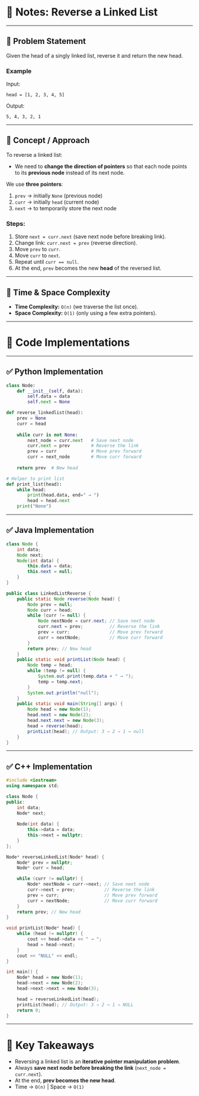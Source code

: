 # 📒 Notes: Reverse a Linked List

---

## 🔹 Problem Statement

Given the head of a singly linked list, reverse it and return the new head.

### Example

Input:

```
head = [1, 2, 3, 4, 5]
```

Output:

```
5, 4, 3, 2, 1
```

---

## 🔹 Concept / Approach

To reverse a linked list:

- We need to **change the direction of pointers** so that each node points to its **previous node** instead of its next node.

We use **three pointers**:

1. `prev` → initially `None` (previous node)
2. `curr` → initially `head` (current node)
3. `next` → to temporarily store the next node

### Steps:

1. Store `next = curr.next` (save next node before breaking link).
2. Change link: `curr.next = prev` (reverse direction).
3. Move `prev` to `curr`.
4. Move `curr` to `next`.
5. Repeat until `curr == null`.
6. At the end, `prev` becomes the new **head** of the reversed list.

---

## 🔹 Time & Space Complexity

- **Time Complexity:** `O(n)` (we traverse the list once).
- **Space Complexity:** `O(1)` (only using a few extra pointers).

---

# 🔹 Code Implementations

---

## ✅ Python Implementation

```python
class Node:
    def __init__(self, data):
        self.data = data
        self.next = None

def reverse_linkedlist(head):
    prev = None
    curr = head
    
    while curr is not None:
        next_node = curr.next   # Save next node
        curr.next = prev        # Reverse the link
        prev = curr             # Move prev forward
        curr = next_node        # Move curr forward
    
    return prev  # New head

# Helper to print list
def print_list(head):
    while head:
        print(head.data, end=" → ")
        head = head.next
    print("None")

```

---

## ✅ Java Implementation

```java
class Node {
    int data;
    Node next;
    Node(int data) {
        this.data = data;
        this.next = null;
    }
}

public class LinkedListReverse {
    public static Node reverse(Node head) {
        Node prev = null;
        Node curr = head;
        while (curr != null) {
            Node nextNode = curr.next; // Save next node
            curr.next = prev;          // Reverse the link
            prev = curr;               // Move prev forward
            curr = nextNode;           // Move curr forward
        }
        return prev; // New head
    }
    public static void printList(Node head) {
        Node temp = head;
        while (temp != null) {
            System.out.print(temp.data + " → ");
            temp = temp.next;
        }
        System.out.println("null");
    }
    public static void main(String[] args) {
        Node head = new Node(1);
        head.next = new Node(2);
        head.next.next = new Node(3);
        head = reverse(head);
        printList(head); // Output: 3 → 2 → 1 → null
    }
}

```

---

## ✅ C++ Implementation

```cpp
#include <iostream>
using namespace std;

class Node {
public:
    int data;
    Node* next;
    
    Node(int data) {
        this->data = data;
        this->next = nullptr;
    }
};

Node* reverseLinkedList(Node* head) {
    Node* prev = nullptr;
    Node* curr = head;

    while (curr != nullptr) {
        Node* nextNode = curr->next; // Save next node
        curr->next = prev;           // Reverse the link
        prev = curr;                 // Move prev forward
        curr = nextNode;             // Move curr forward
    }
    return prev; // New head
}

void printList(Node* head) {
    while (head != nullptr) {
        cout << head->data << " → ";
        head = head->next;
    }
    cout << "NULL" << endl;
}

int main() {
    Node* head = new Node(1);
    head->next = new Node(2);
    head->next->next = new Node(3);

    head = reverseLinkedList(head);
    printList(head); // Output: 3 → 2 → 1 → NULL
    return 0;
}

```

---

# 🔹 Key Takeaways

- Reversing a linked list is an **iterative pointer manipulation problem**.
- Always **save next node before breaking the link** (`next_node = curr.next`).
- At the end, **prev becomes the new head**.
- Time → `O(n)` | Space → `O(1)`